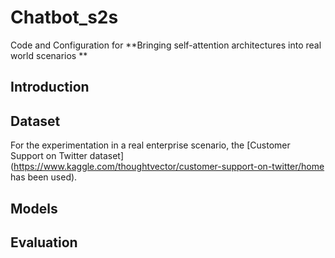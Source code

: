 # Chatbot_s2s
Code and Configuration for **Bringing self-attention architectures into real world scenarios
**
## Introduction

## Dataset

For the experimentation in a real enterprise scenario, the [Customer Support on Twitter dataset](https://www.kaggle.com/thoughtvector/customer-support-on-twitter/home has been used).

## Models

## Evaluation

